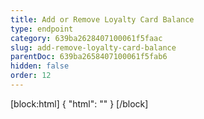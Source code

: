 ```yaml
---
title: Add or Remove Loyalty Card Balance
type: endpoint
category: 639ba2628407100061f5faac
slug: add-remove-loyalty-card-balance
parentDoc: 639ba2658407100061f5fab6
hidden: false
order: 12
---
```

[block:html]
{
  "html": "<style>\n.LanguagePicker-divider { \n  display: none; }\n  \n[title=\"Toggle library\"] { \n  display: none; }\n</style>"
}
[/block]